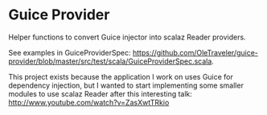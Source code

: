 # Guice Provider

Helper functions to convert Guice injector into scalaz Reader providers.

See examples in GuiceProviderSpec: https://github.com/OleTraveler/guice-provider/blob/master/src/test/scala/GuiceProviderSpec.scala.

This project exists because the application I work on uses Guice for dependency injection, but I wanted to start implementing some smaller modules to  use scalaz Reader after this interesting talk: http://www.youtube.com/watch?v=ZasXwtTRkio
